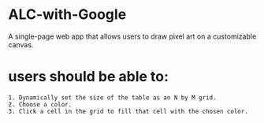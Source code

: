 # ALC-with-Google
A single-page web app that allows users to draw pixel art on a customizable canvas.

# users should be able to:

    1. Dynamically set the size of the table as an N by M grid.
    2. Choose a color.
    3. Click a cell in the grid to fill that cell with the chosen color.

